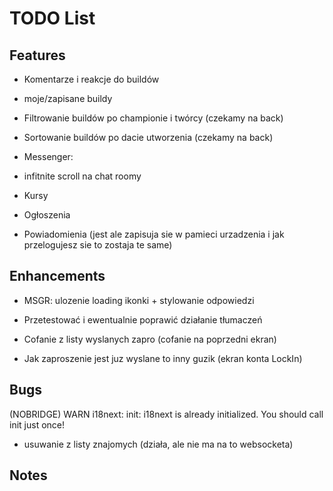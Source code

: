# TODO List

## Features

- Komentarze i reakcje do buildów
- moje/zapisane buildy
- Filtrowanie buildów po championie i twórcy (czekamy na back)
- Sortowanie buildów po dacie utworzenia (czekamy na back)

- Messenger:
- infitnite scroll na chat roomy

- Kursy
- Ogłoszenia
- Powiadomienia (jest ale zapisuja sie w pamieci urzadzenia i jak przelogujesz sie to zostaja te same)

## Enhancements

- MSGR: ulozenie loading ikonki + stylowanie odpowiedzi

- Przetestować i ewentualnie poprawić działanie tłumaczeń
- Cofanie z listy wyslanych zapro (cofanie na poprzedni ekran)
- Jak zaproszenie jest juz wyslane to inny guzik (ekran konta LockIn)

## Bugs

(NOBRIDGE) WARN i18next: init: i18next is already initialized. You should call init just once!

- usuwanie z listy znajomych (działa, ale nie ma na to websocketa)

## Notes
